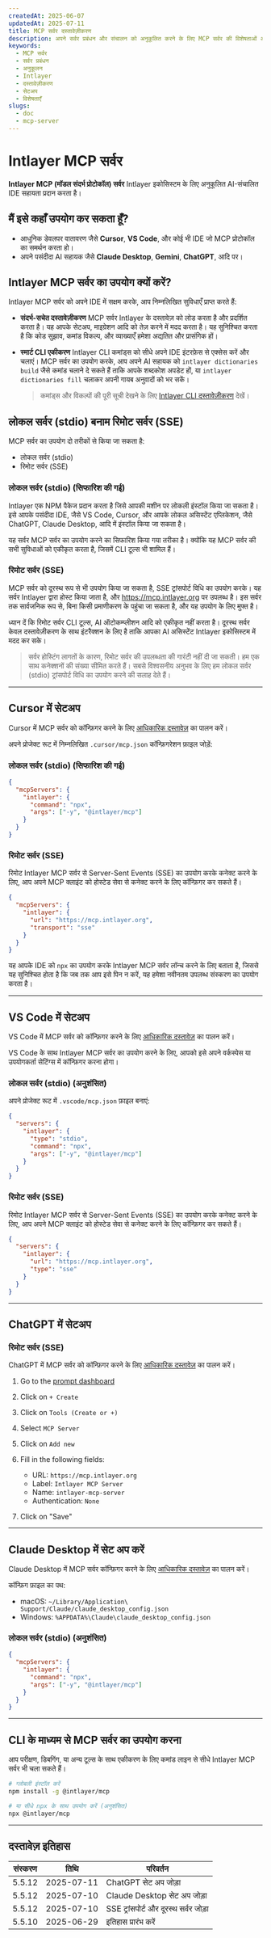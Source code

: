 ```yaml
---
createdAt: 2025-06-07
updatedAt: 2025-07-11
title: MCP सर्वर दस्तावेज़ीकरण
description: अपने सर्वर प्रबंधन और संचालन को अनुकूलित करने के लिए MCP सर्वर की विशेषताओं और सेटअप का अन्वेषण करें।
keywords:
  - MCP सर्वर
  - सर्वर प्रबंधन
  - अनुकूलन
  - Intlayer
  - दस्तावेज़ीकरण
  - सेटअप
  - विशेषताएँ
slugs:
  - doc
  - mcp-server
---
```


# Intlayer MCP सर्वर

**Intlayer MCP (मॉडल संदर्भ प्रोटोकॉल) सर्वर** Intlayer इकोसिस्टम के लिए अनुकूलित AI-संचालित IDE सहायता प्रदान करता है।

## मैं इसे कहाँ उपयोग कर सकता हूँ?

- आधुनिक डेवलपर वातावरण जैसे **Cursor**, **VS Code**, और कोई भी IDE जो MCP प्रोटोकॉल का समर्थन करता हो।
- अपने पसंदीदा AI सहायक जैसे **Claude Desktop**, **Gemini**, **ChatGPT**, आदि पर।

## Intlayer MCP सर्वर का उपयोग क्यों करें?

Intlayer MCP सर्वर को अपने IDE में सक्षम करके, आप निम्नलिखित सुविधाएँ प्राप्त करते हैं:

- **संदर्भ-सचेत दस्तावेज़ीकरण**
  MCP सर्वर Intlayer के दस्तावेज़ को लोड करता है और प्रदर्शित करता है। यह आपके सेटअप, माइग्रेशन आदि को तेज़ करने में मदद करता है।
  यह सुनिश्चित करता है कि कोड सुझाव, कमांड विकल्प, और व्याख्याएँ हमेशा अद्यतित और प्रासंगिक हों।

- **स्मार्ट CLI एकीकरण**
  Intlayer CLI कमांड्स को सीधे अपने IDE इंटरफ़ेस से एक्सेस करें और चलाएं। MCP सर्वर का उपयोग करके, आप अपने AI सहायक को `intlayer dictionaries build` जैसे कमांड चलाने दे सकते हैं ताकि आपके शब्दकोश अपडेट हों, या `intlayer dictionaries fill` चलाकर अपनी गायब अनुवादों को भर सकें।

  > कमांड्स और विकल्पों की पूरी सूची देखने के लिए [Intlayer CLI दस्तावेज़ीकरण](https://github.com/aymericzip/intlayer/blob/main/docs/docs/hi/intlayer_cli.md) देखें।

## लोकल सर्वर (stdio) बनाम रिमोट सर्वर (SSE)

MCP सर्वर का उपयोग दो तरीकों से किया जा सकता है:

- लोकल सर्वर (stdio)
- रिमोट सर्वर (SSE)

### लोकल सर्वर (stdio) (सिफारिश की गई)

Intlayer एक NPM पैकेज प्रदान करता है जिसे आपकी मशीन पर लोकली इंस्टॉल किया जा सकता है। इसे आपके पसंदीदा IDE, जैसे VS Code, Cursor, और आपके लोकल असिस्टेंट एप्लिकेशन, जैसे ChatGPT, Claude Desktop, आदि में इंस्टॉल किया जा सकता है।

यह सर्वर MCP सर्वर का उपयोग करने का सिफारिश किया गया तरीका है। क्योंकि यह MCP सर्वर की सभी सुविधाओं को एकीकृत करता है, जिसमें CLI टूल्स भी शामिल हैं।

### रिमोट सर्वर (SSE)

MCP सर्वर को दूरस्थ रूप से भी उपयोग किया जा सकता है, SSE ट्रांसपोर्ट विधि का उपयोग करके। यह सर्वर Intlayer द्वारा होस्ट किया जाता है, और https://mcp.intlayer.org पर उपलब्ध है। इस सर्वर तक सार्वजनिक रूप से, बिना किसी प्रमाणीकरण के पहुंचा जा सकता है, और यह उपयोग के लिए मुफ्त है।

ध्यान दें कि रिमोट सर्वर CLI टूल्स, AI ऑटोकम्प्लीशन आदि को एकीकृत नहीं करता है। दूरस्थ सर्वर केवल दस्तावेज़ीकरण के साथ इंटरैक्शन के लिए है ताकि आपका AI असिस्टेंट Intlayer इकोसिस्टम में मदद कर सके।

> सर्वर होस्टिंग लागतों के कारण, रिमोट सर्वर की उपलब्धता की गारंटी नहीं दी जा सकती। हम एक साथ कनेक्शनों की संख्या सीमित करते हैं। सबसे विश्वसनीय अनुभव के लिए हम लोकल सर्वर (stdio) ट्रांसपोर्ट विधि का उपयोग करने की सलाह देते हैं।

---

## Cursor में सेटअप

Cursor में MCP सर्वर को कॉन्फ़िगर करने के लिए [आधिकारिक दस्तावेज़](https://docs.cursor.com/context/mcp) का पालन करें।

अपने प्रोजेक्ट रूट में निम्नलिखित `.cursor/mcp.json` कॉन्फ़िगरेशन फ़ाइल जोड़ें:

### लोकल सर्वर (stdio) (सिफारिश की गई)

```json fileName=".cursor/mcp.json"
{
  "mcpServers": {
    "intlayer": {
      "command": "npx",
      "args": ["-y", "@intlayer/mcp"]
    }
  }
}
```

### रिमोट सर्वर (SSE)

रिमोट Intlayer MCP सर्वर से Server-Sent Events (SSE) का उपयोग करके कनेक्ट करने के लिए, आप अपने MCP क्लाइंट को होस्टेड सेवा से कनेक्ट करने के लिए कॉन्फ़िगर कर सकते हैं।

```json fileName=".cursor/mcp.json"
{
  "mcpServers": {
    "intlayer": {
      "url": "https://mcp.intlayer.org",
      "transport": "sse"
    }
  }
}
```

यह आपके IDE को `npx` का उपयोग करके Intlayer MCP सर्वर लॉन्च करने के लिए बताता है, जिससे यह सुनिश्चित होता है कि जब तक आप इसे पिन न करें, यह हमेशा नवीनतम उपलब्ध संस्करण का उपयोग करता है।

---

## VS Code में सेटअप

VS Code में MCP सर्वर को कॉन्फ़िगर करने के लिए [आधिकारिक दस्तावेज़](https://code.visualstudio.com/docs/copilot/chat/mcp-servers) का पालन करें।

VS Code के साथ Intlayer MCP सर्वर का उपयोग करने के लिए, आपको इसे अपने वर्कस्पेस या उपयोगकर्ता सेटिंग्स में कॉन्फ़िगर करना होगा।

### लोकल सर्वर (stdio) (अनुशंसित)

अपने प्रोजेक्ट रूट में `.vscode/mcp.json` फ़ाइल बनाएं:

```json fileName=".vscode/mcp.json"
{
  "servers": {
    "intlayer": {
      "type": "stdio",
      "command": "npx",
      "args": ["-y", "@intlayer/mcp"]
    }
  }
}
```

### रिमोट सर्वर (SSE)

रिमोट Intlayer MCP सर्वर से Server-Sent Events (SSE) का उपयोग करके कनेक्ट करने के लिए, आप अपने MCP क्लाइंट को होस्टेड सेवा से कनेक्ट करने के लिए कॉन्फ़िगर कर सकते हैं।

```json fileName=".vscode/mcp.json"
{
  "servers": {
    "intlayer": {
      "url": "https://mcp.intlayer.org",
      "type": "sse"
    }
  }
}
```

---

## ChatGPT में सेटअप

### रिमोट सर्वर (SSE)

ChatGPT में MCP सर्वर को कॉन्फ़िगर करने के लिए [आधिकारिक दस्तावेज़](https://platform.openai.com/docs/mcp#test-and-connect-your-mcp-server) का पालन करें।

1. Go to the [prompt dashboard](https://platform.openai.com/prompts)
2. Click on `+ Create`
3. Click on `Tools (Create or +)`
4. Select `MCP Server`
5. Click on `Add new`
6. Fill in the following fields:

   - URL: `https://mcp.intlayer.org`
   - Label: `Intlayer MCP Server`
   - Name: `intlayer-mcp-server`
   - Authentication: `None`

7. Click on "Save"

---

## Claude Desktop में सेट अप करें

Claude Desktop में MCP सर्वर कॉन्फ़िगर करने के लिए [आधिकारिक दस्तावेज़](https://modelcontextprotocol.io/quickstart/user#2-add-the-filesystem-mcp-server) का पालन करें।

कॉन्फ़िग फ़ाइल का पथ:

- macOS: `~/Library/Application\ Support/Claude/claude_desktop_config.json`
- Windows: `%APPDATA%\Claude\claude_desktop_config.json`

### लोकल सर्वर (stdio) (अनुशंसित)

```json fileName="claude_desktop_config.json"
{
  "mcpServers": {
    "intlayer": {
      "command": "npx",
      "args": ["-y", "@intlayer/mcp"]
    }
  }
}
```

---

## CLI के माध्यम से MCP सर्वर का उपयोग करना

आप परीक्षण, डिबगिंग, या अन्य टूल्स के साथ एकीकरण के लिए कमांड लाइन से सीधे Intlayer MCP सर्वर भी चला सकते हैं।

```bash
# ग्लोबली इंस्टॉल करें
npm install -g @intlayer/mcp

# या सीधे npx के साथ उपयोग करें (अनुशंसित)
npx @intlayer/mcp
```

---

## दस्तावेज़ इतिहास

| संस्करण | तिथि       | परिवर्तन                              |
| ------- | ---------- | ------------------------------------- |
| 5.5.12  | 2025-07-11 | ChatGPT सेट अप जोड़ा                  |
| 5.5.12  | 2025-07-10 | Claude Desktop सेट अप जोड़ा           |
| 5.5.12  | 2025-07-10 | SSE ट्रांसपोर्ट और दूरस्थ सर्वर जोड़ा |
| 5.5.10  | 2025-06-29 | इतिहास प्रारंभ करें                   |

